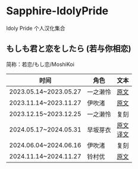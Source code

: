 # Sapphire-IdolyPride

Idoly Pride 个人汉化集合

## もしも君と恋をしたら (若与你相恋)

简称：若恋/もし恋/MoshiKoi

|时间|角色|文本|
|:-:|---|---|
|2023.05.14~2023.05.27|一之濑怜|[原文](MoshiKoi/2023.05.14_IchiNoSe_Rei.md)|
|2023.11.14~2023.11.27|伊吹渚|[原文](MoshiKoi/2023.11.14_IBuki_Nagisa.md)|
|2023.12.15~2023.12.25|一之濑怜|复刻|
|2024.05.17~2024.05.31|早坂芽衣|[原文](MoshiKoi/2024.05.17_HayaSaka_Mei.md)<br>[译文](MoshiKoi/2024.05.17_HayaSaka_Mei_Translated.md)|
|2024.06.04~2024.06.16|伊吹渚|复刻|
|2024.11.14~2024.11.27|铃村优|[原文](MoshiKoi/2024.11.14_SuzuMura_Yu.md)|